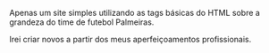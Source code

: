 Apenas um site simples utilizando as tags básicas do HTML sobre a grandeza do time de futebol Palmeiras.

Irei criar novos a partir dos meus aperfeiçoamentos profissionais.
